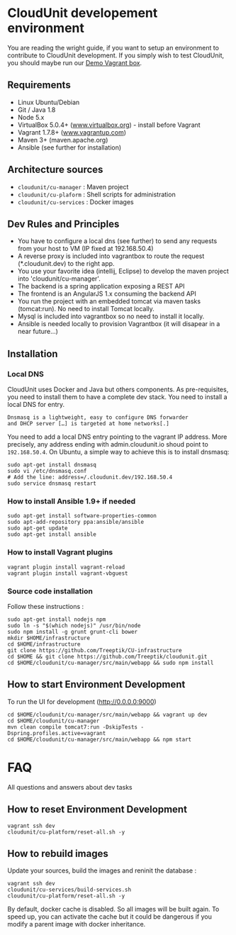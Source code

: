 
# CloudUnit developement environment

You are reading the wright guide, if you want to setup an environment to contribute to CloudUnit development.
If you simply wish to test CloudUnit, you should maybe run our [Demo Vagrant box](DEMO-GUIDE.md).

## Requirements

* Linux Ubuntu/Debian
* Git / Java 1.8
* Node 5.x
* VirtualBox 5.0.4+ (www.virtualbox.org) - install before Vagrant
* Vagrant 1.7.8+ (www.vagrantup.com)
* Maven 3+ (maven.apache.org)
* Ansible (see further for installation)

## Architecture sources

* `cloudunit/cu-manager`  : Maven project 
* `cloudunit/cu-plaform`  : Shell scripts for administration 
* `cloudunit/cu-services` : Docker images

## Dev Rules and Principles

* You have to configure a local dns (see further) to send any requests from your host to VM (IP fixed at 192.168.50.4) 
* A reverse proxy is included into vagrantbox to route the request (*.cloudunit.dev) to the right app.
* You use your favorite idea (intellij, Eclipse) to develop the maven project into 'cloudunit/cu-manager'.
* The backend is a spring application exposing a REST API
* The frontend is an AngularJS 1.x consuming the backend API
* You run the project with an embedded tomcat via maven tasks (tomcat:run). No need to install Tomcat locally.
* Mysql is included into vagrantbox so no need to install it locally.
* Ansible is needed locally to provision Vagrantbox (it will disapear in a near future...)

## Installation 

### Local DNS

CloudUnit uses Docker and Java but others components. As pre-requisites, you need to install them to have a complete dev stack. You need to install a local DNS for entry.
```
Dnsmasq is a lightweight, easy to configure DNS forwarder 
and DHCP server […] is targeted at home networks[.]
```
You need to add a local DNS entry pointing to the vagrant IP address. More precisely, any address ending with admin.cloudunit.io shoud point to `192.168.50.4`. On Ubuntu, a simple way to achieve this is to install dnsmasq:
```
sudo apt-get install dnsmasq
sudo vi /etc/dnsmasq.conf
# Add the line: address=/.cloudunit.dev/192.168.50.4                      
sudo service dnsmasq restart
```

### How to install Ansible 1.9+ if needed

```
sudo apt-get install software-properties-common
sudo apt-add-repository ppa:ansible/ansible
sudo apt-get update
sudo apt-get install ansible
```

### How to install Vagrant plugins
```
vagrant plugin install vagrant-reload
vagrant plugin install vagrant-vbguest
```
### Source code installation

Follow these instructions : 
```
sudo apt-get install nodejs npm
sudo ln -s "$(which nodejs)" /usr/bin/node
sudo npm install -g grunt grunt-cli bower 
mkdir $HOME/infrastructure
cd $HOME/infrastructure
git clone https://github.com/Treeptik/CU-infrastructure
cd $HOME && git clone https://github.com/Treeptik/cloudunit.git
cd $HOME/cloudunit/cu-manager/src/main/webapp && sudo npm install
```

## How to start Environment Development

To run the UI for development (http://0.0.0.0:9000)
```
cd $HOME/cloudunit/cu-manager/src/main/webapp && vagrant up dev
cd $HOME/cloudunit/cu-manager
mvn clean compile tomcat7:run -DskipTests -Dspring.profiles.active=vagrant
cd $HOME/cloudunit/cu-manager/src/main/webapp && npm start
```

# FAQ

All questions and answers about dev tasks

## How to reset Environment Development

```
vagrant ssh dev
cloudunit/cu-platform/reset-all.sh -y
```

## How to rebuild images

Update your sources, build the images and reninit the database :

```
vagrant ssh dev
cloudunit/cu-services/build-services.sh
cloudunit/cu-platform/reset-all.sh -y
```

By default, docker cache is disabled. So all images will be built again.
To speed up, you can activate the cache but it could be dangerous 
if you modify a parent image with docker inheritance.


